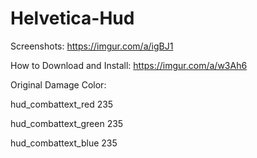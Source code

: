 # Helvetica-Hud
Screenshots: https://imgur.com/a/igBJ1

How to Download and Install: https://imgur.com/a/w3Ah6

Original Damage Color:

hud_combattext_red 235

hud_combattext_green 235

hud_combattext_blue 235
